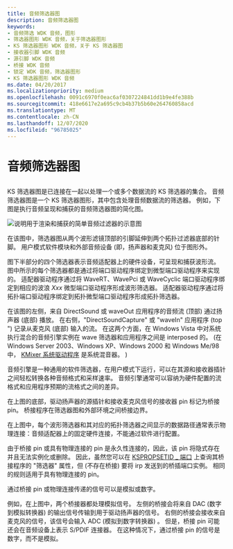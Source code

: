 ```yaml
---
title: 音频筛选器图
description: 音频筛选器图
keywords:
- 音频筛选 WDK 音频，图形
- 筛选器图形 WDK 音频，关于筛选器图形
- KS 筛选器图形 WDK 音频，关于 KS 筛选器图
- 接收器引脚 WDK 音频
- 源引脚 WDK 音频
- 桥接 WDK 音频
- 锁定 WDK 音频，筛选器图形
- KS 筛选器图形 WDK 音频
ms.date: 04/20/2017
ms.localizationpriority: medium
ms.openlocfilehash: 0091c6970f0eac6af0307224841dd1b9e4fe388b
ms.sourcegitcommit: 418e6617e2a695c9cb4b37b5b60e264760858acd
ms.translationtype: MT
ms.contentlocale: zh-CN
ms.lasthandoff: 12/07/2020
ms.locfileid: "96785025"
---
```

# <a name="audio-filter-graphs"></a>音频筛选器图


## <span id="audio_filter_graphs"></span><span id="AUDIO_FILTER_GRAPHS"></span>


KS 筛选器图是已连接在一起以处理一个或多个数据流的 KS 筛选器的集合。 音频筛选器图是一个 KS 筛选器图形，其中包含处理音频数据流的筛选器。 例如，下图是执行音频呈现和捕获的音频筛选器图的简化图。

![说明用于渲染和捕获的简单音频过滤器的示意图](images/graph.png)

在该图中，筛选器图从两个波形滤镜顶部的引脚延伸到两个拓扑过滤器底部的针脚。 用户模式软件模块和外部音频设备 (即，扬声器和麦克风) 位于图形外。

图下半部分的四个筛选器表示音频适配器上的硬件设备，可呈现和捕获波形流。 图中所示的每个筛选器都是通过将端口驱动程序绑定到微型端口驱动程序来实现的。 适配器驱动程序通过将 WaveRT、WavePci 或 WaveCyclic 端口驱动程序绑定到相应的波浪 *Xxx* 微型端口驱动程序形成波形筛选器。 适配器驱动程序通过将拓扑端口驱动程序绑定到拓扑微型端口驱动程序形成拓扑筛选器。

在该图的左侧，来自 DirectSound 或 waveOut 应用程序的音频流 (顶部) 通过扬声器 (底部) 播放。 在右侧，"DirectSoundCapture" 或 "waveIn" 应用程序 (top ") 记录从麦克风 (底部) 输入的流。 在这两个方面，在 Windows Vista 中对系统执行混合的音频引擎实例在 wave 筛选器和应用程序之间是 interposed 的。  (在 Windows Server 2003、Windows XP、Windows 2000 和 Windows Me/98 中， [KMixer 系统驱动程序](kernel-mode-wdm-audio-components.md#kmixer_system_driver) 是系统混音器。 ) 

音频引擎是一种通用的软件筛选器，在用户模式下运行，可以在其源和接收器插针之间轻松转换各种音频格式和采样速率。 音频引擎通常可以容纳为硬件配置的流格式和应用程序预期的流格式之间的差异。

在上图的底部，驱动扬声器的源插针和接收麦克风信号的接收器 pin 标记为桥接 pin。 桥接程序在筛选器图和外部环境之间桥接边界。

在上图中，每个波形筛选器和其对应的拓扑筛选器之间显示的数据路径通常表示物理连接：音频适配器上的固定硬件连接，不能通过软件进行配置。

由于桥接 pin 或具有物理连接的 pin 是永久性连接的，因此，该 pin 将隐式存在并且无法实例化或删除。 因此，虽然您可以在 [KSPROPSETID \_ 端口](../stream/kspropsetid-pin.md) 上查询其桥接程序的 "筛选器" 属性，但 (不存在桥接) 要将 irp 发送到的桥插端口实例。 相同的规则适用于具有物理连接的 pin。

通过桥接 pin 或物理连接传递的信号可以是模拟或数字。

例如，在上图中，两个桥接器都处理模拟信号。 左侧的桥接会将来自 DAC (数字到模拟转换器) 的输出信号传输到用于驱动扬声器的信号。 右侧的桥接会接收来自麦克风的信号，该信号会输入 ADC (模拟到数字转换器) 。 但是，桥接 pin 可能还会在音频设备上表示 S/PDIF 连接器。 在这种情况下，通过桥接 pin 的信号是数字，而不是模拟。

 


